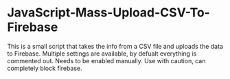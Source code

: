# JavaScript-Mass-Upload-CSV-To-Firebase
 This is a small script that takes the info from a CSV file and uploads the data to Firebase. Multiple settings are available, by defualt everything is commented out. Needs to be enabled manually. Use with caution, can completely block firebase.
